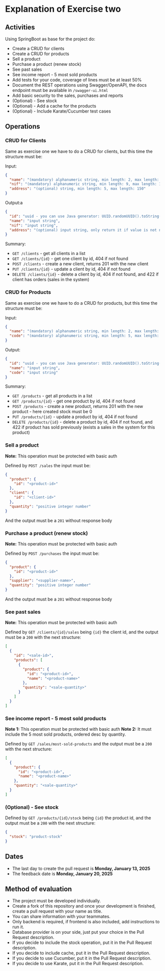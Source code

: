 ﻿# Explanation of Exercise two

## Activities

Using SpringBoot as base for the project do:

- Create a CRUD for clients
- Create a CRUD for products
- Sell a product
- Purchase a product (renew stock)
- See past sales
- See income report - 5 most sold products
- Add tests for your code, coverage of lines must be at least 50%
- Document the REST operations using Swagger/OpenAPI, the docs endpoint must be available in `/swagger-ui.html`
- Add basic security to the sales, purchases and reports
- (Optional) - See stock
- (Optional) - Add a cache for the products
- (Optional) - Include Karate/Cucumber test cases

## Operations

### CRUD for Clients

Same as exercise one we have to do a CRUD for clients, but this time the structure must be:

Input:

```json
{
  "name": "(mandatory) alphanumeric string, min length: 2, max length: 150",
  "nif": "(mandatory) alphanumeric string, min length: 9, max length: 10",
  "address": "(optional) string, min length: 5, max length: 150"
}
```

Output:a

```json
{
  "id": "uuid - you can use Java generator: UUID.randomUUID().toString()",
  "name": "input string",
  "nif": "input string",
  "address": "(optional) input string, only return it if value is not null"
}
```

Summary:

- `GET /clients` - get all clients in a list
- `GET /clients/{id}` - get one client by id, 404 if not found
- `POST /clients` - create a new client, returns 201 with the new client
- `PUT /clients/{id}` - update a client by id, 404 if not found
- `DELETE /clients/{id}` - delete a client by id, 404 if not found, and 422 if client has orders (sales in the system)

### CRUD for Products

Same as exercise one we have to do a CRUD for products, but this time the structure must be:

Input:

```json
{
  "name": "(mandatory) alphanumeric string, min length: 2, max length: 100",
  "code": "(mandatory) alphanumeric string, min length: 5, max length: 10. Unique value, in case of repetition, return 422 with a error message saying 'There is already a product with the provided code'"
}
```

Output:

```json
{
  "id": "uuid - you can use Java generator: UUID.randomUUID().toString()",
  "name": "input string",
  "code": "input string"
}
```

Summary:

- `GET /products` - get all products in a list
- `GET /products/{id}` - get one product by id, 404 if not found
- `POST /products` - create a new product, returns 201 with the new product - here created stock must be 0
- `PUT /products/{id}` - update a product by id, 404 if not found
- `DELETE /products/{id}` - delete a product by id, 404 if not found, and 422 if product has sold previously (exists a
  sales in the system for this product)

### Sell a product

**Note:** This operation must be protected with basic auth

Defined by `POST /sales` the input must be:

```json
{
  "product": {
    "id": "<product-id>"
  },
  "client": {
    "id": "<client-id>"
  },
  "quantity": "positive integer number"
}
```

And the output must be a `201` without response body

### Purchase a product (renew stock)

**Note:** This operation must be protected with basic auth

Defined by `POST /purchases` the input must be:

```json
{
  "product": {
    "id": "<product-id>"
  },
  "supplier": "<supplier-name>",
  "quantity": "positive integer number"
}
```

And the output must be a `201` without response body

### See past sales

**Note:** This operation must be protected with basic auth

Defined by `GET /clients/{id}/sales` being `{id}` the client id, and the output must be a `200` with the next structure:

```json
[
  {
    "id": "<sale-id>",
    "products": [
      {
        "product": {
          "id": "<product-id>",
          "name": "<product-name>"
        },
        "quantity": "<sale-quantity>"
      }
    ]
  }
]
```

### See income report - 5 most sold products

**Note 1:** This operation must be protected with basic auth
**Note 2:** It must include the 5 most sold products, ordered desc by quantity.

Defined by `GET /sales/most-sold-products` and the output must be a `200` with the next structure:

```json
[
  {
    "product": {
      "id": "<product-id>",
      "name": "<product-name>"
    },
    "quantity": "<sale-quantity>"
  }
]
```

### (Optional) - See stock

Defined by `GET /products/{id}/stock` being `{id}` the product id, and the output must be a `200` with the next
structure:

```json
{
  "stock": "product-stock"
}
```

## Dates

- The last day to create the pull request is **Monday, January 13, 2025**
- The feedback date is **Monday, January 20, 2025**

## Method of evaluation

- The project must be developed individually.
- Create a fork of this repository and once your development is finished, create a pull request with your name as title.
- You can share information with your teammates.
- Only backend is required, if frontend is also included, add instructions to run it.
- Database provider is on your side, just put your choice in the Pull Request description.
- If you decide to include the stock operation, put it in the Pull Request description.
- If you decide to include cache, put it in the Pull Request description.
- If you decide to use Cucumber, put it in the Pull Request description.
- If you decide to use Karate, put it in the Pull Request description. 